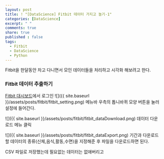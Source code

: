 ```yaml
---
layout: post
title: ! "[DataScience] Fitbit 데이터 가지고 놀기-1"
categories: [DataScience]
excerpt: " "
comments: true
share: true
published : false
tags:
  - Fitbit
  - DataScience
  - Python
---
```


Fitbit을 한달동안 차고 다니면서 모인 데이터들을 처리하고 시각화 해보려고 한다.


### Fitbit 데이터 추출하기
[Fitbit 대시보드](https://www.fitbit.com/)에서 로그인
![]({{ site.baseurl }}/assets/posts/fitbit/fitbit_setting.png)
메뉴바 우측의 톱니바퀴 모양 버튼을 눌러 설정에 들어간다.

![]({{ site.baseurl }}/assets/posts/fitbit/fitbit_dataDownload.png)
데이터 다운로드 메뉴 클릭

![]({{ site.baseurl }}/assets/posts/fitbit/fitbit_dataExport.png)
기간과 다운로드할 데이터의 종류(신체,음식,활동,수면)을 지정해준 후 파일을 다운로드하면 된다.

CSV 파일로 저장했는데 필요없는 데이터는 없애버리고 
